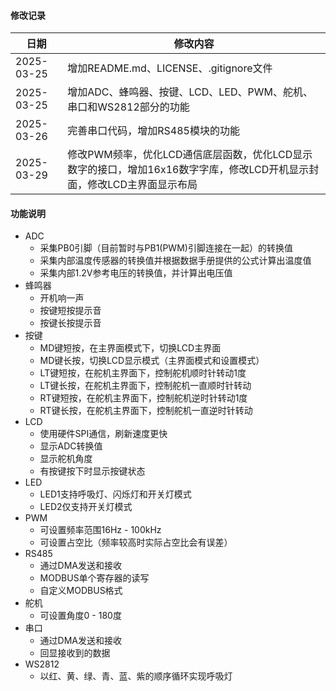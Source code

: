 #### 修改记录

| 日期       | 修改内容                                                     |
| ---------- | ------------------------------------------------------------ |
| 2025-03-25 | 增加README.md、LICENSE、.gitignore文件                       |
| 2025-03-25 | 增加ADC、蜂鸣器、按键、LCD、LED、PWM、舵机、串口和WS2812部分的功能 |
| 2025-03-26 | 完善串口代码，增加RS485模块的功能                            |
| 2025-03-29 | 修改PWM频率，优化LCD通信底层函数，优化LCD显示数字的接口，增加16x16数字字库，修改LCD开机显示封面，修改LCD主界面显示布局 |

#### 功能说明

- ADC
  - 采集PB0引脚（目前暂时与PB1(PWM)引脚连接在一起）的转换值
  - 采集内部温度传感器的转换值并根据数据手册提供的公式计算出温度值
  - 采集内部1.2V参考电压的转换值，并计算出电压值
- 蜂鸣器
  - 开机响一声
  - 按键短按提示音
  - 按键长按提示音
- 按键
  - MD键短按，在主界面模式下，切换LCD主界面
  - MD键长按，切换LCD显示模式（主界面模式和设置模式）
  - LT键短按，在舵机主界面下，控制舵机顺时针转动1度
  - LT键长按，在舵机主界面下，控制舵机一直顺时针转动
  - RT键短按，在舵机主界面下，控制舵机逆时针转动1度
  - RT键长按，在舵机主界面下，控制舵机一直逆时针转动
- LCD
  - 使用硬件SPI通信，刷新速度更快
  - 显示ADC转换值
  - 显示舵机角度
  - 有按键按下时显示按键状态
- LED
  - LED1支持呼吸灯、闪烁灯和开关灯模式
  - LED2仅支持开关灯模式
- PWM
  - 可设置频率范围16Hz - 100kHz
  - 可设置占空比（频率较高时实际占空比会有误差）
- RS485
  - 通过DMA发送和接收
  - MODBUS单个寄存器的读写
  - 自定义MODBUS格式
- 舵机
  - 可设置角度0 - 180度
- 串口
  - 通过DMA发送和接收
  - 回显接收到的数据
- WS2812
  - 以红、黄、绿、青、蓝、紫的顺序循环实现呼吸灯